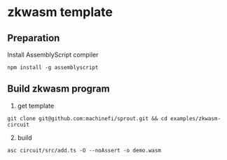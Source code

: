 zkwasm template
==================

## Preparation
Install AssemblyScript compiler

``` shell
npm install -g assemblyscript
```

## Build zkwasm program
1. get template

``` shell
git clone git@github.com:machinefi/sprout.git && cd examples/zkwasm-circuit
```

2. build

``` shell
asc circuit/src/add.ts -O --noAssert -o demo.wasm
```
